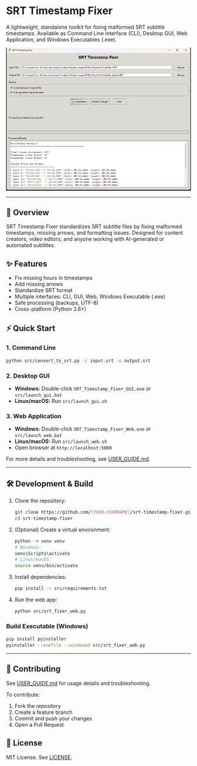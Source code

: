 # SRT Timestamp Fixer

A lightweight, standalone toolkit for fixing malformed SRT subtitle timestamps. Available as Command Line Interface (CLI), Desktop GUI, Web Application, and Windows Executables (.exe).

![SRT Fixer Demo](docs/readme_image.png)

---

## 🚀 Overview
SRT Timestamp Fixer standardizes SRT subtitle files by fixing malformed timestamps, missing arrows, and formatting issues. Designed for content creators, video editors, and anyone working with AI-generated or automated subtitles.

## ✨ Features
- Fix missing hours in timestamps
- Add missing arrows
- Standardize SRT format
- Multiple interfaces: CLI, GUI, Web, Windows Executable (.exe)
- Safe processing (backups, UTF-8)
- Cross-platform (Python 3.6+)

## ⚡ Quick Start

### 1. Command Line
```bash
python src/convert_to_srt.py -i input.srt -o output.srt
```

### 2. Desktop GUI
- **Windows:** Double-click `SRT_Timestamp_Fixer_GUI.exe` or `src/launch_gui.bat`
- **Linux/macOS:** Run `src/launch_gui.sh`

### 3. Web Application
- **Windows:** Double-click `SRT_Timestamp_Fixer_Web.exe` or `src/launch_web.bat`
- **Linux/macOS:** Run `src/launch_web.sh`
- Open browser at `http://localhost:5000`

For more details and troubleshooting, see [USER_GUIDE.md](USER_GUIDE.md).

---

## 🛠️ Development & Build

1. Clone the repository:
   ```bash
   git clone https://github.com/[YOUR-USERNAME]/srt-timestamp-fixer.git
   cd srt-timestamp-fixer
   ```
2. (Optional) Create a virtual environment:
   ```bash
   python -m venv venv
   # Windows:
   venv\Scripts\activate
   # Linux/macOS:
   source venv/bin/activate
   ```
3. Install dependencies:
   ```bash
   pip install -r src/requirements.txt
   ```
4. Run the web app:
   ```bash
   python src/srt_fixer_web.py
   ```

### Build Executable (Windows)
```bash
pip install pyinstaller
pyinstaller --onefile --windowed src/srt_fixer_web.py
```

---

## 🤝 Contributing
See [USER_GUIDE.md](USER_GUIDE.md) for usage details and troubleshooting.

To contribute:
1. Fork the repository
2. Create a feature branch
3. Commit and push your changes
4. Open a Pull Request

## 📄 License
MIT License. See [LICENSE](LICENSE).
